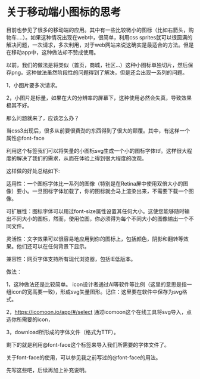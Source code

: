 <h1>关于移动端小图标的思考</h1>
目前也参见了很多的移动端的应用。其中有一些比较微小的图标（比如右箭头，购物车….）。如果这种情况出现在web中，很简单，利用css sprites就可以很圆满的解决问题，一次请求，多次利用，对于web网站来说这确实是最适合的方法。但是在移动app中，这种做法却不赞成使用。

以前，我们的做法是将类似（首页，商城，社区…）这种小图标单独切片，然后保存png。这种做法虽然阶段性的问题得到了解决，但是还会出现一系列的问题。

1，小图片要多次请求。

2，小图片是标量，如果在大的分辨率的屏幕下，这种使用必然会失真，导致效果极其不好。

那么问题就来了，应该怎么办？

当css3出现后，很多从前要很费劲的东西得到了很大的颠覆。其中，有这样一个属性@font-face

利用这个标签我们可以将矢量的小图标svg生成一个小的图标字体ttf。这样很大程度的解决了我们的需求，从而在体验上得到很大程度的改观。

这样做的好处总结如下:

适用性：一个图标字体比一系列的图像（特别是在Retina屏中使用双倍大小的图像）要小。一旦图标字体加载了，你的图标就会马上渲染出来，不需要下载一个图像。

可扩展性：图标字体可以用过font-size属性设置其任何大小。这使您能够随时输出不同大小的图标，然而，使用位图，你必须得为每个不同大小的图像输出一个不同文件。

灵活性：文字效果可以很容易地应用到你的图标上，包括颜色，阴影和翻转等效果。他们还可以在任何背景下显示。

兼容性：网页字体支持所有现代浏览器，包括IE低版本。

做法：

1，这种做法还是比较简单。 icon设计者通过AI等软件等比例（这里的意思是指一组icon的宽高要一致)，形成svg矢量图形。记住：这里要在软件中保存为svg格式。<br/>

2，https://icomoon.io/app/#/select  通过icomoon这个在线工具将svg导入，点选你所需要的icon，<br/>

3，download所形成的字体文件（格式为TTF）。<br/>

剩下的就是利用@font-face这个标签来导入我们所需要的字体文件了。<br/>

关于font-face的使用，可以参见我之前写过的@font-face的用法。

先写这些吧，后续再加上补充说明。